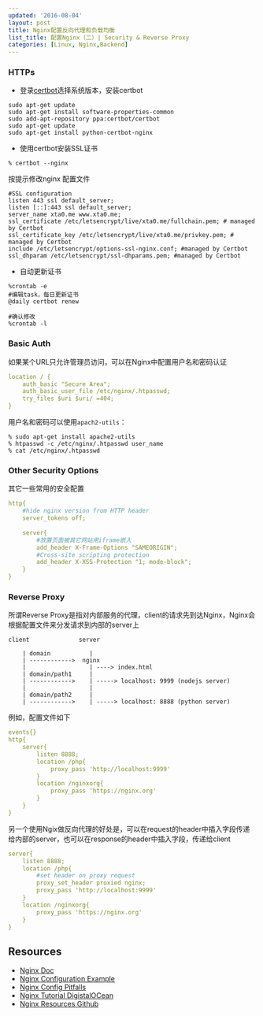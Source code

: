 ```yaml
---
updated: '2016-08-04'
layout: post
title: Nginx配置反向代理和负载均衡
list_title: 配置Nginx（二）| Security & Reverse Proxy
categories: [Linux, Nginx,Backend]
---
```


### HTTPs

- 登录[certbot](https://certbot.eff.org/)选择系统版本，安装certbot

```shell
sudo apt-get update
sudo apt-get install software-properties-common
sudo add-apt-repository ppa:certbot/certbot
sudo apt-get update
sudo apt-get install python-certbot-nginx 
```

- 使用certbot安装SSL证书

```shell
% certbot --nginx
```
按提示修改nginx 配置文件

```ymal
#SSL configuration
listen 443 ssl default_server;
listen [::]:443 ssl default_server;
server_name xta0.me www.xta0.me;
ssl_certificate /etc/letsencrypt/live/xta0.me/fullchain.pem; # managed by Certbot
ssl_certificate_key /etc/letsencrypt/live/xta0.me/privkey.pem; # managed by Certbot
include /etc/letsencrypt/options-ssl-nginx.conf; #managed by Certbot
ssl_dhparam /etc/letsencrypt/ssl-dhparams.pem; #managed by Certbot
```

- 自动更新证书

```shell
%crontab -e
#编辑task，每日更新证书
@daily certbot renew

#确认修改
%crontab -l
```

### Basic Auth

如果某个URL只允许管理员访问，可以在Nginx中配置用户名和密码认证

```yaml
location / {
    auth_basic "Secure Area";
    auth_basic_user_file /etc/nginx/.htpasswd;
    try_files $uri $uri/ =404;
}
```
用户名和密码可以使用`apach2-utils`：

```shell
% sudo apt-get install apache2-utils
% htpasswd -c /etc/nginx/.htpasswd user_name
% cat /etc/nginx/.htpasswd
```
### Other Security Options

其它一些常用的安全配置

```yaml
http{
    #hide nginx version from HTTP header
    server_tokens off;
    
    server{
        #放置页面被其它网站用iframe嵌入
        add_header X-Frame-Options "SAMEORIGIN";
        #Cross-site scripting protection
        add_header X-XSS-Protection "1; mode-block";
    }
}
```

### Reverse Proxy

所谓Reverse Proxy是指对内部服务的代理，client的请求先到达Nginx，Nginx会根据配置文件来分发请求到内部的server上

```
client              server
                
    | domain           |
    | ------------>  nginx                     
    |                  | ----> index.html
    | domain/path1     |
    | ------------>    | -----> localhost: 9999 (nodejs server)   
    |                  |
    | domain/path2     |
    | ------------>    | -----> localhost: 8888 (python server)

```

例如，配置文件如下

```yaml
events{}
http{
    server{
        listen 8888;
        location /php{
            proxy_pass 'http://localhost:9999'
        }
        location /nginxorg{
            proxy_pass 'https://nginx.org'
        }
    }
}
```

另一个使用Ngix做反向代理的好处是，可以在request的header中插入字段传递给内部的server，也可以在response的header中插入字段，传递给client

```yaml
server{
    listen 8888;
    location /php{
        #set header on proxy request
        proxy_set_header proxied nginx;
        proxy_pass 'http://localhost:9999'
    }
    location /nginxorg{
        proxy_pass 'https://nginx.org'
    }
}
```





## Resources

- [Nginx Doc](https://nginx.org/en/docs/)
- [Nginx Configuration Example](https://www.nginx.com/resources/wiki/start/topics/examples/full/)
- [Nginx Config Pitfalls](https://www.nginx.com/resources/wiki/start/topics/tutorials/config_pitfalls/)
- [Nginx Tutorial DigistalOCean](https://www.digitalocean.com/community/tutorials/understanding-the-nginx-configuration-file-structure-and-configuration-contexts)
- [Nginx Resources Github](https://github.com/fcambus/nginx-resources)

